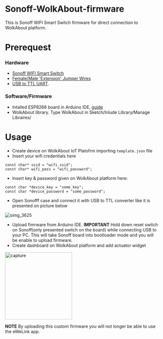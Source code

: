 # Sonoff-WolkAbout-firmware
This is Sonoff WIFI Smart Switch firmware for direct connection to WolkAbout platform.

# Prerequest

### Hardware
 * [Sonoff WIFI Smart Switch](https://www.sonoff.in/index.php?route=product/product&path=62&product_id=75)
 * [Female/Male 'Extension' Jumper Wires](https://www.adafruit.com/product/826)
 * [USB to TTL UART](https://www.aliexpress.com/item/CH340G-5V-USB-to-TTL-UART-Serial-Converter/32524218818.html).

### Software/Firmware
 * Intalled ESP8266 board in Arduino IDE, [guide](https://randomnerdtutorials.com/how-to-install-esp8266-board-arduino-ide/)
 * WolkAbout library. Type WolkAbout in Sketch/Inlude Library/Manage Libraires/
 
# Usage
 * Create device on WolkAbout IoT Platofrm importing `template.json` file
 * Insert your wifi credentials here
 ```
 const char* ssid = "wifi_ssid";
 const char* wifi_pass = "wifi_password";
 ```
 * Insert key & password given on WolkAbout platform here:
 ```
 const char *device_key = "some_key";
 const char *device_password = "some_password";
 ```
 * Open Sonofff case and connect it with USB to TTL converter like it is presented on picture below
 
 ![simg_3625](https://user-images.githubusercontent.com/8199494/51623138-52d79300-1f38-11e9-82d5-138c8e5cc672.jpg)
 
 * Upload fimrware from Arduino IDE. **IMPORTANT** Hold down reset switch on Sonoff(only presented switch on the board) while connecting USB to your PC. This will take Sonoff board into bootloader mode and you will be enable to upload firmware.
 * Create dashboard on WolkAbout platform and add actuator widget

 <img width="220" alt="capture" src="https://user-images.githubusercontent.com/8199494/51622123-3dfa0000-1f36-11e9-8f61-3270fa1c9c8b.PNG">
 
 
 **NOTE** By uploading this custom firmware you will not longer be able to use the eWeLink app.
